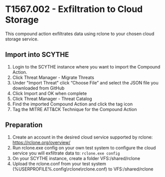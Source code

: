 # T1567.002 - Exfiltration to Cloud Storage
This compound action exfiltrates data using rclone to your chosen cloud storage service.

## Import into SCYTHE
1. Login to the SCYTHE instance where you want to import the Compound Action.
2. Click Threat Manager - Migrate Threats
3. Under "Import Threat" click “Choose File” and select the JSON file you downloaded from GitHub
4. Click Import and OK when complete
5. Click Threat Manager - Threat Catalog
6. Find the imported Compound Action and click the tag icon 
7. Tag the MITRE ATT&CK Technique for the Compound Action

## Preparation
1. Create an account in the desired cloud service supported by rclone: https://rclone.org/overview/
2. Run rclone.exe config on your own test system to configure the cloud service you will exfiltrate data to: ```rclone.exe config```
3. On your SCYTHE instance, create a folder VFS:/shared/rclone
4. Upload the rclone.conf from your test system (%USERPROFILE%\.config\rclone\rclone.conf) to VFS:/shared/rclone
